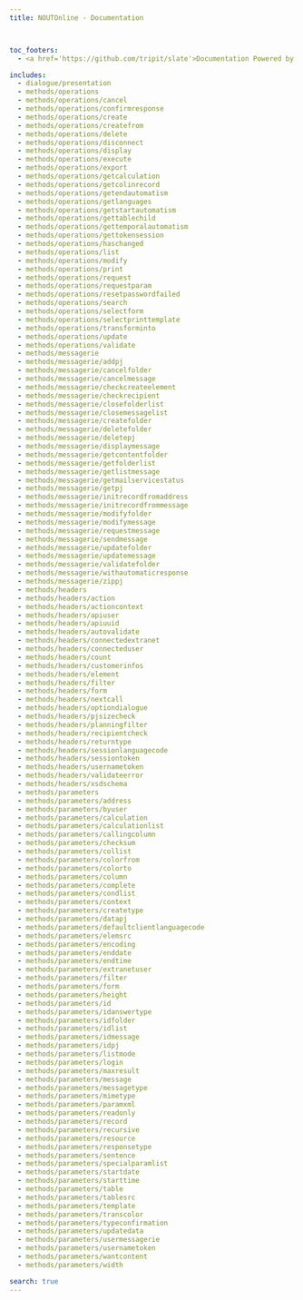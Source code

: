 ```yaml
---
title: NOUTOnline - Documentation



toc_footers:
  - <a href='https://github.com/tripit/slate'>Documentation Powered by Slate</a>

includes:
  - dialogue/presentation
  - methods/operations
  - methods/operations/cancel
  - methods/operations/confirmresponse
  - methods/operations/create
  - methods/operations/createfrom
  - methods/operations/delete
  - methods/operations/disconnect
  - methods/operations/display
  - methods/operations/execute
  - methods/operations/export
  - methods/operations/getcalculation
  - methods/operations/getcolinrecord
  - methods/operations/getendautomatism
  - methods/operations/getlanguages
  - methods/operations/getstartautomatism
  - methods/operations/gettablechild
  - methods/operations/gettemporalautomatism
  - methods/operations/gettokensession
  - methods/operations/haschanged
  - methods/operations/list
  - methods/operations/modify
  - methods/operations/print
  - methods/operations/request
  - methods/operations/requestparam
  - methods/operations/resetpasswordfailed
  - methods/operations/search
  - methods/operations/selectform
  - methods/operations/selectprinttemplate
  - methods/operations/transforminto
  - methods/operations/update
  - methods/operations/validate
  - methods/messagerie
  - methods/messagerie/addpj
  - methods/messagerie/cancelfolder
  - methods/messagerie/cancelmessage
  - methods/messagerie/checkcreateelement
  - methods/messagerie/checkrecipient
  - methods/messagerie/closefolderlist
  - methods/messagerie/closemessagelist
  - methods/messagerie/createfolder
  - methods/messagerie/deletefolder
  - methods/messagerie/deletepj
  - methods/messagerie/displaymessage
  - methods/messagerie/getcontentfolder
  - methods/messagerie/getfolderlist
  - methods/messagerie/getlistmessage
  - methods/messagerie/getmailservicestatus
  - methods/messagerie/getpj
  - methods/messagerie/initrecordfromaddress
  - methods/messagerie/initrecordfrommessage
  - methods/messagerie/modifyfolder
  - methods/messagerie/modifymessage
  - methods/messagerie/requestmessage
  - methods/messagerie/sendmessage
  - methods/messagerie/updatefolder
  - methods/messagerie/updatemessage
  - methods/messagerie/validatefolder
  - methods/messagerie/withautomaticresponse
  - methods/messagerie/zippj
  - methods/headers
  - methods/headers/action
  - methods/headers/actioncontext
  - methods/headers/apiuser
  - methods/headers/apiuuid
  - methods/headers/autovalidate
  - methods/headers/connectedextranet
  - methods/headers/connecteduser
  - methods/headers/count
  - methods/headers/customerinfos
  - methods/headers/element
  - methods/headers/filter
  - methods/headers/form
  - methods/headers/nextcall
  - methods/headers/optiondialogue
  - methods/headers/pjsizecheck
  - methods/headers/planningfilter
  - methods/headers/recipientcheck
  - methods/headers/returntype
  - methods/headers/sessionlanguagecode
  - methods/headers/sessiontoken
  - methods/headers/usernametoken
  - methods/headers/validateerror
  - methods/headers/xsdschema
  - methods/parameters
  - methods/parameters/address
  - methods/parameters/byuser
  - methods/parameters/calculation
  - methods/parameters/calculationlist
  - methods/parameters/callingcolumn
  - methods/parameters/checksum
  - methods/parameters/collist
  - methods/parameters/colorfrom
  - methods/parameters/colorto
  - methods/parameters/column
  - methods/parameters/complete
  - methods/parameters/condlist
  - methods/parameters/context
  - methods/parameters/createtype
  - methods/parameters/datapj
  - methods/parameters/defaultclientlanguagecode
  - methods/parameters/elemsrc
  - methods/parameters/encoding
  - methods/parameters/enddate
  - methods/parameters/endtime
  - methods/parameters/extranetuser
  - methods/parameters/filter
  - methods/parameters/form
  - methods/parameters/height
  - methods/parameters/id
  - methods/parameters/idanswertype
  - methods/parameters/idfolder
  - methods/parameters/idlist
  - methods/parameters/idmessage
  - methods/parameters/idpj
  - methods/parameters/listmode
  - methods/parameters/login
  - methods/parameters/maxresult
  - methods/parameters/message
  - methods/parameters/messagetype
  - methods/parameters/mimetype
  - methods/parameters/paramxml
  - methods/parameters/readonly
  - methods/parameters/record
  - methods/parameters/recursive
  - methods/parameters/resource
  - methods/parameters/responsetype
  - methods/parameters/sentence
  - methods/parameters/specialparamlist
  - methods/parameters/startdate
  - methods/parameters/starttime
  - methods/parameters/table
  - methods/parameters/tablesrc
  - methods/parameters/template
  - methods/parameters/transcolor
  - methods/parameters/typeconfirmation
  - methods/parameters/updatedata
  - methods/parameters/usermessagerie
  - methods/parameters/usernametoken
  - methods/parameters/wantcontent
  - methods/parameters/width

search: true
---
```

